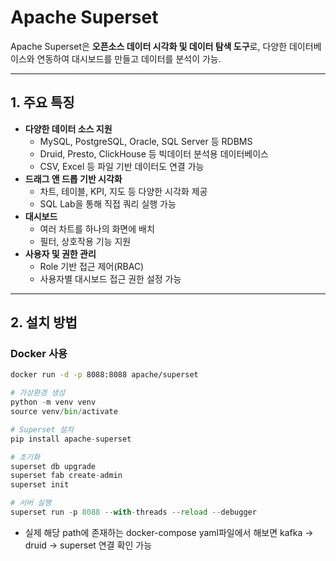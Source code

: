 # Apache Superset

Apache Superset은 **오픈소스 데이터 시각화 및 데이터 탐색 도구**로, 다양한 데이터베이스와 연동하여 대시보드를 만들고 데이터를 분석이 가능.

---

## 1. 주요 특징

- **다양한 데이터 소스 지원**
  - MySQL, PostgreSQL, Oracle, SQL Server 등 RDBMS
  - Druid, Presto, ClickHouse 등 빅데이터 분석용 데이터베이스
  - CSV, Excel 등 파일 기반 데이터도 연결 가능
- **드래그 앤 드롭 기반 시각화**
  - 차트, 테이블, KPI, 지도 등 다양한 시각화 제공
  - SQL Lab을 통해 직접 쿼리 실행 가능
- **대시보드**
  - 여러 차트를 하나의 화면에 배치
  - 필터, 상호작용 기능 지원
- **사용자 및 권한 관리**
  - Role 기반 접근 제어(RBAC)
  - 사용자별 대시보드 접근 권한 설정 가능

---

## 2. 설치 방법

### Docker 사용
```bash
docker run -d -p 8088:8088 apache/superset
```

```python
# 가상환경 생성
python -m venv venv
source venv/bin/activate

# Superset 설치
pip install apache-superset

# 초기화
superset db upgrade
superset fab create-admin
superset init

# 서버 실행
superset run -p 8088 --with-threads --reload --debugger
```

- 실제 해당 path에 존재하는 docker-compose yaml파일에서 해보면 kafka -> druid -> superset 연결 확인 가능